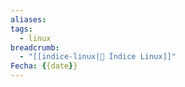 ```yaml
---
aliases: 
tags:
  - linux
breadcrumb:
  - "[[indice-linux|🐧 Índice Linux]]"
Fecha: {{date}}
---
```

